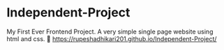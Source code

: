 # Independent-Project
My First Ever Frontend Project.  A very simple single page website using html and css. 
🔗 https://rupeshadhikari201.github.io/Independent-Project/

